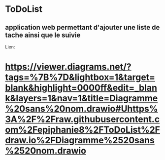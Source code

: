 # ToDoList
## application web permettant d'ajouter une liste de tache ainsi que le suivie


Lien: 
# https://viewer.diagrams.net/?tags=%7B%7D&lightbox=1&target=blank&highlight=0000ff&edit=_blank&layers=1&nav=1&title=Diagramme%20sans%20nom.drawio#Uhttps%3A%2F%2Fraw.githubusercontent.com%2Fepiphanie8%2FToDoList%2Fdraw.io%2FDiagramme%2520sans%2520nom.drawio
